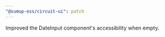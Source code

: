 ```yaml
---
"@sumup-oss/circuit-ui": patch
---
```


Improved the DateInput component's accessibility when empty.

